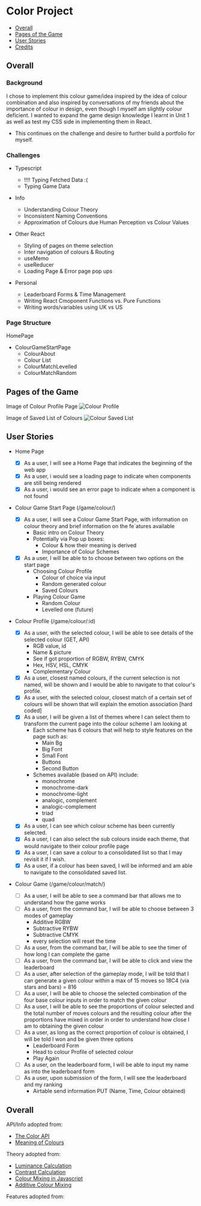 # Color Project

- [Overall](#overall)
- [Pages of the Game](#pages-of-the-game)
- [User Stories](#user-stories)
- [Credits](#credits)

## Overall

### Background

I chose to implement this colour game/idea inspired by the idea of colour combination and also inspired by conversations of my friends about the importance of colour in design, even though I myself am slightly colour deficient. I wanted to expand the game design knowledge I learnt in Unit 1 as well as test my CSS side in implementing them in React.

- This continues on the challenge and desire to further build a portfolio for myself.

### Challenges

- Typescript

  - !!!! Typing Fetched Data :(
  - Typing Game Data

- Info

  - Understanding Colour Theory
  - Inconsistent Naming Conventions
  - Approximation of Colours due Human Perception vs Colour Values

- Other React

  - Styling of pages on theme selection
  - Inter navigation of colours & Routing
  - useMemo
  - useReducer
  - Loading Page & Error page pop ups

- Personal
  - Leaderboard Forms & Time Management
  - Writing React Cmoponent Functions vs. Pure Functions
  - Writing words/variables using UK vs US

### Page Structure

HomePage

- ColourGameStartPage
  - ColourAbout
  - Colour List
  - ColourMatchLevelled
  - ColourMatchRandom

## Pages of the Game

Image of Colour Profile Page
![Colour Profile](./src/assets/colour_profile.png)

Image of Saved List of Colours
![Colour Saved List](./src/assets/colour_list.png)

## User Stories

- Home Page

  - [x] As a user, I will see a Home Page that indicates the beginning of the web app
  - [x] As a user, i would see a loading page to indicate when components are still being rendered
  - [x] As a user, i would see an error page to indicate when a component is not found

- Colour Game Start Page (/game/colour/)

  - [x] As a user, I will see a Colour Game Start Page, with information on colour theory and brief information on the fe`atures available
    - Basic intro on Colour Theory
    - Potentially via Pop up boxes:
      - Colour & how their meaning is derived
      - Importance of Colour Schemes
  - [x] As a user, I will be able to to choose between two options on the start page
    - Choosing Colour Profile
      - Colour of choice via input
      - Random generated colour
      - Saved Colours
    - Playing Colour Game
      - Random Colour
      - Levelled one (future)

- Colour Profile (/game/colour/:id)

  - [x] As a user, with the selected colour, I will be able to see details of the selected colour (GET, API)
    - RGB value, id
    - Name & picture
    - See if got proportion of RGBW, RYBW, CMYK
    - Hex, HSV, HSL, CMYK
    - Complementary Colour
  - [x] As a user, closest named colours, if the current selection is not named, will be shown and I would be able to navigate to that colour's profile.
  - [x] As a user, with the selected colour, closest match of a certain set of colours will be shown that will explain the emotion association [hard coded]
  - [x] As a user, I will be given a list of themes where I can select them to transform the current page into the colour scheme I am looking at
    - Each scheme has 6 colours that will help to style features on the page such as:
      - Main Bg
      - Big Font
      - Small Font
      - Buttons
      - Second Button
    - Schemes available (based on API) include:
      - monochrome
      - monochrome-dark
      - monochrome-light
      - analogic, complement
      - analogic-complement
      - triad
      - quad
  - [x] As a user, I can see which colour scheme has been currently selected.
  - [x] As a user, I can also select the sub colours inside each theme, that would navigate to their colour profile page
  - [x] As a user, I can save a colour to a consolidated list so that I may revisit it if I wish.
  - [x] As a user, if a colour has been saved, I will be informed and am able to navigate to the consolidated saved list.

- Colour Game (/game/colour/match/)
  - [ ] As a user, I will be able to see a command bar that allows me to understand how the game works
  - [ ] As a user, from the command bar, I will be able to choose between 3 modes of gameplay
    - Additive RGBW
    - Subtractive RYBW
    - Subtractive CMYK
    - every selection will reset the time
  - [ ] As a user, from the command bar, I will be able to see the timer of how long I can complete the game
  - [ ] As a user, from the command bar, I will be able to click and view the leaderboard
  - [ ] As a user, after selection of the gameplay mode, I will be told that I can generate a given colour within a max of 15 moves so 18C4 (via stars and bars) = 816
  - [ ] As a user, I will be able to choose the selected combination of the four base colour inputs in order to match the given colour
  - [ ] As a user, I will be able to see the proportions of colour selected and the total number of moves colours and the resulting colour after the proportions have mixed in order in order to understand how close I am to obtaining the given colour
  - [ ] As a user, as long as the correct proportion of colour is obtained, I will be told I won and be given three options
    - Leaderboard Form
    - Head to colour Profile of selected colour
    - Play Again
  - [ ] As a user, on the leaderboard form, I will be able to input my name as into the leaderboard form
  - [ ] As a user, upon submission of the form, I will see the leaderboard and my ranking
    - Airtable send information PUT (Name, Time, Colour obtained)

## Overall

API/Info adopted from:

- [The Color API](https://thecolorapi.com)
- [Meaning of Colours](https://www.empower-yourself-with-color-psychology.com/meaning-of-colors.html)

Theory adopted from:

- [Luminance Calculation](https://www.w3.org/TR/WCAG20/relative-luminance.xml)
- [Contrast Calculation](https://www.w3.org/TR/WCAG20/#contrast-ratiodef)
- [Colour Mixing in Javascript](https://dev.to/bytebodger/color-mixing-with-javascript-1llh)
- [Additive Colour Mixing](https://pages.cs.wisc.edu/~dyer/ah336/papers/07_additive-color.pdf)

Features adopted from:

<!-- - [Toggle Switch](https://uiverse.io/MuhammadHasann/popular-seahorse-73)
- [Confetti Animation](https://www.youtube.com/watch?v=hq_tKbSzAiY) -->
